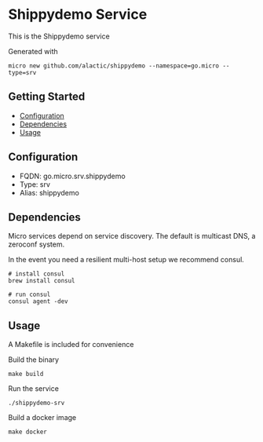 # Shippydemo Service

This is the Shippydemo service

Generated with

```
micro new github.com/alactic/shippydemo --namespace=go.micro --type=srv
```

## Getting Started

- [Configuration](#configuration)
- [Dependencies](#dependencies)
- [Usage](#usage)

## Configuration

- FQDN: go.micro.srv.shippydemo
- Type: srv
- Alias: shippydemo

## Dependencies

Micro services depend on service discovery. The default is multicast DNS, a zeroconf system.

In the event you need a resilient multi-host setup we recommend consul.

```
# install consul
brew install consul

# run consul
consul agent -dev
```

## Usage

A Makefile is included for convenience

Build the binary

```
make build
```

Run the service
```
./shippydemo-srv
```

Build a docker image
```
make docker
```